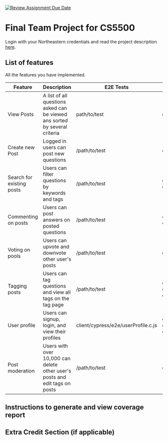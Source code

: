 [![Review Assignment Due Date](https://classroom.github.com/assets/deadline-readme-button-24ddc0f5d75046c5622901739e7c5dd533143b0c8e959d652212380cedb1ea36.svg)](https://classroom.github.com/a/37vDen4S)
# Final Team Project for CS5500

Login with your Northeastern credentials and read the project description [here](https://northeastern-my.sharepoint.com/:w:/g/personal/j_mitra_northeastern_edu/ETUqq9jqZolOr0U4v-gexHkBbCTAoYgTx7cUc34ds2wrTA?e=URQpeI).

## List of features

All the features you have implemented. 

| Feature   | Description     | E2E Tests      | Component Tests | Jest Tests     |
|-----------|-----------------|----------------|-----------------|----------------|
| View Posts | A list of all questions asked can be viewed ans sorted by several criteria | path/to/test | client/cypress/component/question_page.cy.js | server/tests/question.test.js  |
| Create new Post | Logged in users can post new questions | /path/to/test | client/cypress/component/new_question.cy.js | server/tests/newQuestion.test.js   |
| Search for existing posts | Users can filter questions by keywords and tags | /path/to/test | client/cypress/component/header.cy.js, client/cypress/component/fake_so.cy.js | server/tests/question.test.js |
| Commenting on posts | Users can post answers on posted questions | /path/to/test | client/cypress/component/answer_page.cy.js, client/cypress/component/new_answer.cy.js | server/tests/answer.test.js, server/tests/newAnswer.test.js |
| Voting on pools | Users can upvote and downvote other user's posts | /path/to/test | client/cypress/component/answer_page.cy.js | server/tests/question.test.js, server/tests/answer.test.js |
| Tagging posts | Users can tag questions and view all tags on the tag page | /path/to/test | client/cypress/component/tag_page.cy.js, client/cypress/component/question_page.cy.js, client/component/answer_page.cy.js | server/tests/tags.test.js |
| User profile | Users can signup, login, and view their profiles | client/cypress/e2e/userProfile.c.js | client/cypress/component/user_profile.cy.js, client/cypress/component/login.cy.js, client/cypress/component/signup_page.cy.js | server/tests/user.test.js, server/tests/login.test.js, server/tests/signup.test.js |
| Post moderation | Users with over 10,000 can delete other user's posts and edit tags on posts | /path/to/test | client/cypress/component/answer_page.cy.js | server/tests/answer.test.js, server/tests/question.test.js |


## Instructions to generate and view coverage report 

## Extra Credit Section (if applicable)